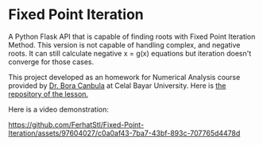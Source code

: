 # Fixed Point Iteration
A Python Flask API that is capable of finding roots with Fixed Point Iteration Method. This version is not capable of handling complex, and negative roots. It can still calculate negative x = g(x) equations but iteration doesn't converge for those cases.

This project developed as an homework for Numerical Analysis course provided by [Dr. Bora Canbula](https://www.github.com/canbula) at Celal Bayar University. Here is [the repository of the lesson.](https://github.com/canbula/NumericalAnalysis)

Here is a video demonstration:

https://github.com/FerhatStl/Fixed-Point-Iteration/assets/97604027/c0a0af43-7ba7-43bf-893c-707765d4478d


